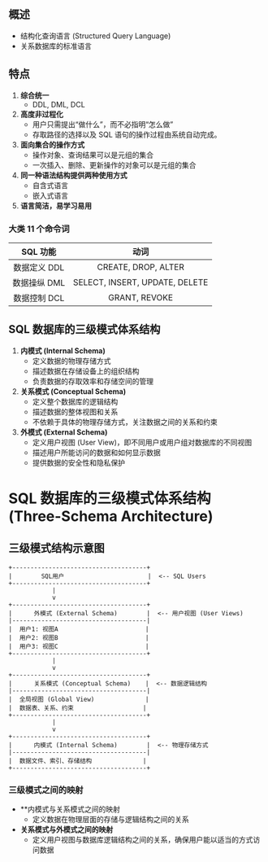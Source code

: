 ## 概述
- 结构化查询语言 (Structured Query Language)
- 关系数据库的标准语言
## 特点
1. **综合统一**
   - DDL, DML, DCL
2. **高度非过程化**
   - 用户只需提出“做什么”，而不必指明“怎么做”
   - 存取路径的选择以及 SQL 语句的操作过程由系统自动完成。
3. **面向集合的操作方式**
   - 操作对象、查询结果可以是元组的集合
   - 一次插入、删除、更新操作的对象可以是元组的集合
4. **同一种语法结构提供两种使用方式**
   - 自含式语言
   - 嵌入式语言
5. **语言简洁，易学习易用**

### 大类 11 个命令词

|  SQL 功能   |               动词               |
| :------: | :----------------------------: |
| 数据定义 DDL |      CREATE, DROP, ALTER       |
| 数据操纵 DML | SELECT, INSERT, UPDATE, DELETE |
| 数据控制 DCL |         GRANT, REVOKE          |

## SQL 数据库的三级模式体系结构
1. **内模式 (Internal Schema)**
   - 定义数据的物理存储方式
   - 描述数据在存储设备上的组织结构
   - 负责数据的存取效率和存储空间的管理
2. **关系模式 (Conceptual Schema)**
   - 定义整个数据库的逻辑结构
   - 描述数据的整体视图和关系
   - 不依赖于具体的物理存储方式，关注数据之间的关系和约束
3. **外模式 (External Schema)**
   - 定义用户视图 (User View)，即不同用户或用户组对数据库的不同视图
   - 描述用户所能访问的数据和如何显示数据
   - 提供数据的安全性和隐私保护

# SQL 数据库的三级模式体系结构 (Three-Schema Architecture)

## 三级模式结构示意图

```plaintext
+-------------------------------------+
|        SQL用户                       |  <-- SQL Users
+-------------------------------------+
            |
            v
+-------------------------------------+
|      外模式 (External Schema)        |  <-- 用户视图 (User Views)
|-------------------------------------|
|  用户1: 视图A                        |
|  用户2: 视图B                        |
|  用户3: 视图C                        |
+-------------------------------------+
            |
            v
+-------------------------------------+
|      关系模式 (Conceptual Schema)    |  <-- 数据逻辑结构
|-------------------------------------|
|  全局视图 (Global View)              |
|  数据表、关系、约束                   |
+-------------------------------------+
            |
            v
+-------------------------------------+
|      内模式 (Internal Schema)        |  <-- 物理存储方式
|-------------------------------------|
|  数据文件、索引、存储结构              |
+-------------------------------------+
```

### 三级模式之间的映射
- **内模式与关系模式之间的映射
	- 定义数据在物理层面的存储与逻辑结构之间的关系
- **关系模式与外模式之间的映射**
	 - 定义用户视图与数据库逻辑结构之间的关系，确保用户能以适当的方式访问数据

